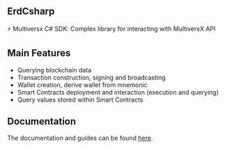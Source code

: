 ## ErdCsharp
⚡ Multiversx C# SDK: Complex library for interacting with MultiversX API

## Main Features
- Querying blockchain data
- Transaction construction, signing and broadcasting
- Wallet creation, derive wallet from mnemonic
- Smart Contracts deployment and interaction (execution and querying)
- Query values stored within Smart Contracts

## Documentation
The documentation and guides can be found [here](https://github.com/RemarkableTools/ErdCsharp/blob/master/docs/index.md).